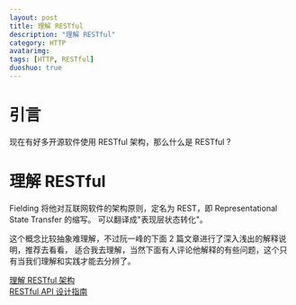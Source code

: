 ```yaml
---
layout: post
title: 理解 RESTful
description: "理解 RESTful"
category: HTTP
avatarimg:
tags: [HTTP, RESTful]
duoshuo: true
---
```


# 引言

现在有好多开源软件使用 RESTful 架构，那么什么是 RESTful ?

# 理解 RESTful

>
Fielding 将他对互联网软件的架构原则，定名为 REST，即 Representational State Transfer 的缩写。
可以翻译成"表现层状态转化"。

这个概念比较抽象难理解，不过阮一峰的下面 2 篇文章进行了深入浅出的解释说明，推荐去看看，
适合我去理解，当然下面有人评论他解释的有些问题，这个只有当我们理解和实践才能去分辨了。

[理解 RESTful 架构](http://www.ruanyifeng.com/blog/2011/09/restful.html)  
[RESTful API 设计指南](http://www.ruanyifeng.com/blog/2014/05/restful_api.html)  
